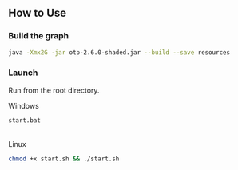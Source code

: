 ## How to Use

### Build the graph

```bash
java -Xmx2G -jar otp-2.6.0-shaded.jar --build --save resources
```

### Launch

Run from the root directory.

Windows
```bash
start.bat
```
\
Linux
```bash
chmod +x start.sh && ./start.sh
```